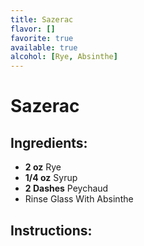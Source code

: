 ```yaml
---
title: Sazerac
flavor: []
favorite: true
available: true
alcohol: [Rye, Absinthe]
---
```

# Sazerac

## Ingredients:
- **2 oz** Rye
- **1/4 oz** Syrup
- **2 Dashes** Peychaud
- Rinse Glass With Absinthe

## Instructions:




